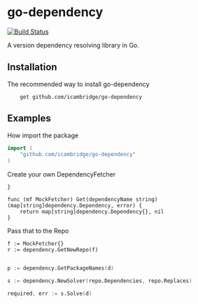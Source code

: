 go-dependency
=============

[![Build Status](https://travis-ci.org/icambridge/go-dependency.svg)](https://travis-ci.org/icambridge/go-dependency)

A version dependency resolving library in Go.

Installation
------------

The recommended way to install go-dependency

```
    get github.com/icambridge/go-dependency
```

Examples
--------

How import the package

```go
import (
    "github.com/icambridge/go-dependency"
)
```

Create your own DependencyFetcher


```type MockFetcher struct {
}

func (mf MockFetcher) Get(dependencyName string) (map[string]dependency.Dependency, error) {
    return map[string]dependency.Dependency{}, nil
}
```

Pass that to the Repo

```
f := MockFetcher{}
r := dependency.GetNewRepo(f)
```


```d := dependency.Dependency{Require: map[string]string{"behat/behat": "~1.3"}}

p := dependency.GetPackageNames(d)

s := dependency.NewSolver(repo.Dependencies, repo.Replaces)

required, err := s.Solve(d)
```